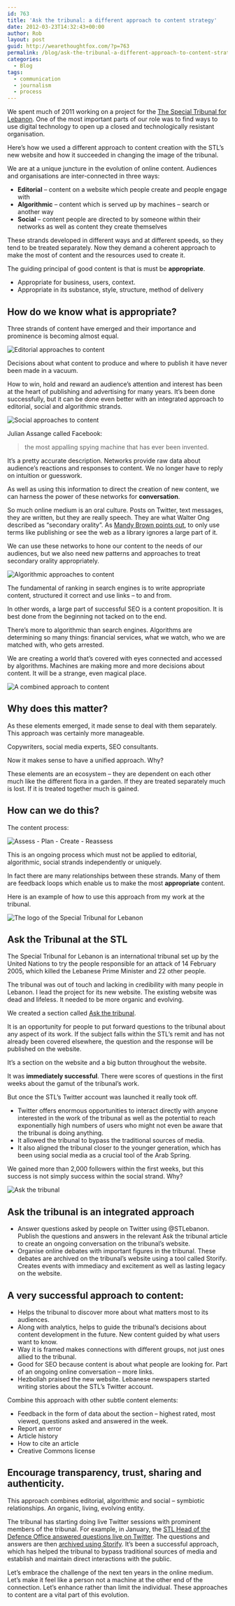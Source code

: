 ```yaml
---
id: 763
title: 'Ask the tribunal: a different approach to content strategy'
date: 2012-03-23T14:32:43+00:00
author: Rob
layout: post
guid: http://wearethoughtfox.com/?p=763
permalink: /blog/ask-the-tribunal-a-different-approach-to-content-strategy/
categories:
  - Blog
tags:
  - communication
  - journalism
  - process
---
```

We spent much of 2011 working on a project for the [The Special Tribunal for Lebanon](http://www.stl-tsl.org/en). One of the most important parts of our role was to find ways to use digital technology to open up a closed and technologically resistant organisation.

Here&#8217;s how we used a different approach to content creation with the STL&#8217;s new website and how it succeeded in changing the image of the tribunal.

We are at a unique juncture in the evolution of online content. Audiences and organisations are inter-connected in three ways:

  * **Editorial** &#8211; content on a website which people create and people engage with
  * **Algorithmic** &#8211; content which is served up by machines &#8211; search or another way
  * **Social** &#8211; content people are directed to by someone within their networks as well as content they create themselves

These strands developed in different ways and at different speeds, so they tend to be treated separately. Now they demand a coherent approach to make the most of content and the resources used to create it.

The guiding principal of good content is that is must be **appropriate**.

  * Appropriate for business, users, context.
  * Appropriate in its substance, style, structure, method of delivery

## How do we know what is appropriate?

Three strands of content have emerged and their importance and prominence is becoming almost equal.

<img src="http://wearethoughtfox.com/site/wp-content/uploads/2015/12/presentation.018.jpg" alt="Editorial approaches to content" class="alignleft size-full wp-image-764" srcset="http://wearethoughtfox.com/site/wp-content/uploads/2015/12/presentation.018.jpg 580w, http://wearethoughtfox.com/site/wp-content/uploads/2015/12/presentation.018-160x120.jpg 160w, http://wearethoughtfox.com/site/wp-content/uploads/2015/12/presentation.018-400x300.jpg 400w" sizes="(max-width: 580px) 100vw, 580px" />

Decisions about what content to produce and where to publish it have never been made in a vacuum.

How to win, hold and reward an audience&#8217;s attention and interest has been at the heart of publishing and advertising for many years. It&#8217;s been done successfully, but it can be done even better with an integrated approach to editorial, social and algorithmic strands.

<img src="http://wearethoughtfox.com/site/wp-content/uploads/2015/12/presentation.019.jpg" alt="Social approaches to content" class="alignleft size-full wp-image-765" srcset="http://wearethoughtfox.com/site/wp-content/uploads/2015/12/presentation.019.jpg 580w, http://wearethoughtfox.com/site/wp-content/uploads/2015/12/presentation.019-160x120.jpg 160w, http://wearethoughtfox.com/site/wp-content/uploads/2015/12/presentation.019-400x300.jpg 400w" sizes="(max-width: 580px) 100vw, 580px" />

Julian Assange called Facebook:

> the most appalling spying machine that has ever been invented.

It&#8217;s a pretty accurate description. Networks provide raw data about audience&#8217;s reactions and responses to content. We no longer have to reply on intuition or guesswork.

As well as using this information to direct the creation of new content, we can harness the power of these networks for **conversation**.

So much online medium is an oral culture. Posts on Twitter, text messages, they are written, but they are really speech. They are what Walter Ong described as &#8220;secondary orality&#8221;. As [Mandy Brown points out](http://aworkinglibrary.com/library/book/orality_and_literacy/), to only use terms like publishing or see the web as a library ignores a large part of it.

We can use these networks to hone our content to the needs of our audiences, but we also need new patterns and approaches to treat secondary orality appropriately.

<img src="http://wearethoughtfox.com/site/wp-content/uploads/2015/12/presentation.020.jpg" alt="Algorithmic approaches to content" class="alignleft size-full wp-image-766" srcset="http://wearethoughtfox.com/site/wp-content/uploads/2015/12/presentation.020.jpg 580w, http://wearethoughtfox.com/site/wp-content/uploads/2015/12/presentation.020-160x120.jpg 160w, http://wearethoughtfox.com/site/wp-content/uploads/2015/12/presentation.020-400x300.jpg 400w" sizes="(max-width: 580px) 100vw, 580px" />

The fundamental of ranking in search engines is to write appropriate content, structured it correct and use links &#8211; to and from.

In other words, a large part of successful SEO is a content proposition. It is best done from the beginning not tacked on to the end.

There&#8217;s more to algorithmic than search engines. Algorithms are determining so many things: financial services, what we watch, who we are matched with, who gets arrested.

We are creating a world that&#8217;s covered with eyes connected and accessed by algorithms. Machines are making more and more decisions about content. It will be a strange, even magical place.

<img src="http://wearethoughtfox.com/site/wp-content/uploads/2015/12/presentation.021.jpg" alt="A combined approach to content" class="alignleft size-full wp-image-767" srcset="http://wearethoughtfox.com/site/wp-content/uploads/2015/12/presentation.021.jpg 580w, http://wearethoughtfox.com/site/wp-content/uploads/2015/12/presentation.021-160x120.jpg 160w, http://wearethoughtfox.com/site/wp-content/uploads/2015/12/presentation.021-400x300.jpg 400w" sizes="(max-width: 580px) 100vw, 580px" />

## Why does this matter?

As these elements emerged, it made sense to deal with them separately. This approach was certainly more manageable.

Copywriters, social media experts, SEO consultants.

Now it makes sense to have a unified approach. Why?

These elements are an ecosystem &#8211; they are dependent on each other much like the different flora in a garden. If they are treated separately much is lost. If it is treated together much is gained.

## How can we do this?

The content process:

<img src="http://wearethoughtfox.com/site/wp-content/uploads/2015/12/presentation.022.jpg" alt="Assess - Plan - Create - Reassess" class="alignleft size-full wp-image-768" srcset="http://wearethoughtfox.com/site/wp-content/uploads/2015/12/presentation.022.jpg 580w, http://wearethoughtfox.com/site/wp-content/uploads/2015/12/presentation.022-160x120.jpg 160w, http://wearethoughtfox.com/site/wp-content/uploads/2015/12/presentation.022-400x300.jpg 400w" sizes="(max-width: 580px) 100vw, 580px" />

This is an ongoing process which must not be applied to editorial, algorithmic, social strands independently or uniquely.

In fact there are many relationships between these strands. Many of them are feedback loops which enable us to make the most **appropriate** content.

Here is an example of how to use this approach from my work at the tribunal.

<img src="http://wearethoughtfox.com/site/wp-content/uploads/2015/12/presentation.023.jpg" alt="The logo of the Special Tribunal for Lebanon" class="alignleft size-full wp-image-769" srcset="http://wearethoughtfox.com/site/wp-content/uploads/2015/12/presentation.023.jpg 580w, http://wearethoughtfox.com/site/wp-content/uploads/2015/12/presentation.023-160x120.jpg 160w, http://wearethoughtfox.com/site/wp-content/uploads/2015/12/presentation.023-400x300.jpg 400w" sizes="(max-width: 580px) 100vw, 580px" />

## Ask the Tribunal at the STL

The Special Tribunal for Lebanon is an international tribunal set up by the United Nations to try the people responsible for an attack of 14 February 2005, which killed the Lebanese Prime Minister and 22 other people.

The tribunal was out of touch and lacking in credibility with many people in Lebanon. I lead the project for its new website. The existing website was dead and lifeless. It needed to be more organic and evolving.

We created a section called [Ask the tribunal](http://www.stl-tsl.org/en/ask-the-tribunal).

It is an opportunity for people to put forward questions to the tribunal about any aspect of its work. If the subject falls within the STL&#8217;s remit and has not already been covered elsewhere, the question and the response will be published on the website.

It&#8217;s a section on the website and a big button throughout the website.

It was **immediately successful**. There were scores of questions in the first weeks about the gamut of the tribunal&#8217;s work.

But once the STL&#8217;s Twitter account was launched it really took off.

  * Twitter offers enormous opportunities to interact directly with anyone interested in the work of the tribunal as well as the potential to reach exponentially high numbers of users who might not even be aware that the tribunal is doing anything.
  * It allowed the tribunal to bypass the traditional sources of media.
  * It also aligned the tribunal closer to the younger generation, which has been using social media as a crucial tool of the Arab Spring.

We gained more than 2,000 followers within the first weeks, but this success is not simply success within the social strand. Why?

<img src="http://wearethoughtfox.com/site/wp-content/uploads/2015/12/presentation.024.jpg" alt="Ask the tribunal" class="alignleft size-full wp-image-770" srcset="http://wearethoughtfox.com/site/wp-content/uploads/2015/12/presentation.024.jpg 580w, http://wearethoughtfox.com/site/wp-content/uploads/2015/12/presentation.024-160x120.jpg 160w, http://wearethoughtfox.com/site/wp-content/uploads/2015/12/presentation.024-400x300.jpg 400w" sizes="(max-width: 580px) 100vw, 580px" />

## Ask the tribunal is an integrated approach

  * Answer questions asked by people on Twitter using @STLebanon. Publish the questions and answers in the relevant Ask the tribunal article to create an ongoing conversation on the tribunal&#8217;s website.
  * Organise online debates with important figures in the tribunal. These debates are archived on the tribunal&#8217;s website using a tool called Storify. Creates events with immediacy and excitement as well as lasting legacy on the website.

## A very successful approach to content:

  * Helps the tribunal to discover more about what matters most to its audiences.
  * Along with analytics, helps to guide the tribunal&#8217;s decisions about content development in the future. New content guided by what users want to know.
  * Way it is framed makes connections with different groups, not just ones allied to the tribunal.
  * Good for SEO because content is about what people are looking for. Part of an ongoing online conversation &#8211; more links.
  * Hezbollah praised the new website. Lebanese newspapers started writing stories about the STL&#8217;s Twitter account.

Combine this approach with other subtle content elements:

  * Feedback in the form of data about the section &#8211; highest rated, most viewed, questions asked and answered in the week.
  * Report an error
  * Article history
  * How to cite an article
  * Creative Commons license

## Encourage transparency, trust, sharing and authenticity.

This approach combines editorial, algorithmic and social &#8211; symbiotic relationships. An organic, living, evolving entity.

The tribunal has starting doing live Twitter sessions with prominent members of the tribunal. For example, in January, the [STL Head of the Defence Office answered questions live on Twitter](http://www.stl-tsl.org/en/news-and-press/press-releases/1358-18-01-2012-stl-head-of-the-defence-office-to-answer-questions-live-on-twitter). The questions and answers are then [archived using Storify](https://storify.com/stlebanon). It&#8217;s been a successful approach, which has helped the tribunal to bypass traditional sources of media and establish and maintain direct interactions with the public.

Let&#8217;s embrace the challenge of the next ten years in the online medium. Let&#8217;s make it feel like a person not a machine at the other end of the connection. Let&#8217;s enhance rather than limit the individual. These approaches to content are a vital part of this evolution.